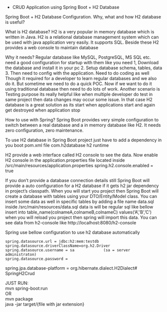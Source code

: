* CRUD Application using Spring Boot + H2 Database

Spring Boot + H2 Database Configuration. Why, what and how H2 database is useful?

What is H2 database?
	H2 is a very popular in memory database which is written in Java. H2 is a relational database management system which can be used with java application very easily. It supports SQL. Beside these H2 provides a web console to maintain database

Why it needs?
	Regular database like MySQL, PostgreSQL, MS SQL etc. need a good configuration for startup with them like you need 
1,	Download the database and install it in your pc
2.	Setup database schema, tables, data 
3.	Then need to config with the application. Need to do coding as well
Though it required for a developer to learn regular databases and we also do it. But sometime we need to do a quick POC. Now if we want to do it using traditional database then need to do lots of work. Another scenario is Testing purpose its really helpful like when multiple developer do test in same project then data changes may occur some issue. In that case H2 database is a great solution as its start when applications start and again get destroyed when application stop

How to use with Spring?
	Spring Boot provides very simple configuration to switch between a real database and a in memory database like H2. It needs zero configuration, zero maintenance.

To use H2 database in  Spring Boot project just have to add a dependency in you boot pom.xml file
	<dependency>
		<groupId>com.h2database</groupId>
		<artifactId>h2</artifactId>
		<scope>runtime</scope>
	</dependency>

H2 provide a web interface called H2 console to see the data. 
Now enable H2 console in the application.properties file located inside /src/main/resources/application.properties
spring.h2.console.enabled = true

If you don’t provide a database connection details still Spring Boot will provide a auto configuration for a H2 database if it gets h2 jar dependency in project’s classpath. When you will start you project then Spring Boot will create a database with tables using your DTO/Entity/Model class. You can insert some data as well in specific tables by adding a file name data.sql inside /src/main/resources/data.sql  data is will be regular sql like bellow
insert into table_name(colnameA,colnameB,colnameC) values(‘A’,’B’,’C’)
when you will reload you project then spring will import this data. You can see data from h2-console like http://localhost:8080/h2-console

Spring use bellow configuration to use h2 database automatically

	spring.datasource.url = jdbc:h2:mem:testdb
	spring.datasource.driverClassName=org.h2.Driver
	spring.datasource.username = sa				(sa = server administraton)
	spring.datasource.password = 

spring.jpa.database-platform = org.hibernate.dialect.H2Dialect# SpringH2Crud

JUST RUN:<br>
mvn spring-boot:run<br>
OR<br>
mvn package<br>
java -jar target/{file with jar extension}
